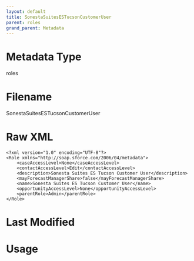 ```yaml
---
layout: default
title: SonestaSuitesESTucsonCustomerUser
parent: roles
grand_parent: Metadata
---
```

# Metadata Type
roles


# Filename 
SonestaSuitesESTucsonCustomerUser


# Raw XML
```
<?xml version="1.0" encoding="UTF-8"?>
<Role xmlns="http://soap.sforce.com/2006/04/metadata">
    <caseAccessLevel>None</caseAccessLevel>
    <contactAccessLevel>Edit</contactAccessLevel>
    <description>Sonesta Suites ES Tucson Customer User</description>
    <mayForecastManagerShare>false</mayForecastManagerShare>
    <name>Sonesta Suites ES Tucson Customer User</name>
    <opportunityAccessLevel>None</opportunityAccessLevel>
    <parentRole>Admin</parentRole>
</Role>
```


# Last Modified


# Usage

